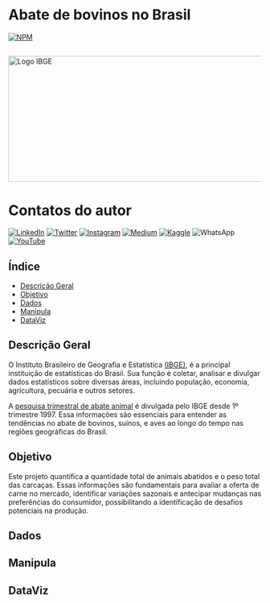 # Abate de bovinos no Brasil


[![NPM](https://img.shields.io/npm/l/react)](https://github.com/italomarquesmonteiro/TrimestraisPecuaria/blob/main/LICENSE)

##

<img style="width:600px; height:250px;" src=".vscode\Images\Carcaça-Bovina.jpg" alt="Logo IBGE">

# Contatos do autor

[![LinkedIn](https://img.shields.io/badge/LinkedIn-0077B5?style=for-the-badge&logo=linkedin&logoColor=white)](https://www.linkedin.com/in/italomarquesmonteiro/)
[![Twitter](https://img.shields.io/badge/X-%23000000.svg?style=for-the-badge&logo=X&logoColor=white)](https://twitter.com/italommonteiro)
[![Instagram](https://img.shields.io/badge/Instagram-E4405F?style=for-the-badge&logo=instagram&logoColor=white)](https://instagram.com/italo.m.m)
[![Medium](https://img.shields.io/badge/Medium-12100E?style=for-the-badge&logo=medium&logoColor=white)](https://medium.com/@italomarquesmonteiro)
[![Kaggle](https://img.shields.io/badge/Kaggle-035a7d?style=for-the-badge&logo=kaggle&logoColor=white)](https://www.kaggle.com/talomarquesmonteiro)
![WhatsApp](https://img.shields.io/badge/WhatsApp-25D366?style=for-the-badge&logo=whatsapp&logoColor=white)
[![YouTube](https://img.shields.io/badge/YouTube-FF0000?style=for-the-badge&logo=youtube&logoColor=white)](https://www.youtube.com/channel/UCB_lseG8dAbdjuemJv-nHXw)

## Índice

<ul>
        <li><a href="#descricao">Descrição Geral</a></li>
        <li><a href="#objetivo">Objetivo</a></li>
        <li><a href="#dados">Dados</a></li>
        <li><a href="#manipula">Manipula</a></li>
        <li><a href="#dataviz">DataViz</a></li>
    </ul>

## Descrição Geral

O Instituto Brasileiro de Geografia e Estatística [(IBGE)](https://www.ibge.gov.br/), é a principal instituição de estatísticas do Brasil. Sua função é coletar, analisar e divulgar dados estatísticos sobre diversas áreas, incluindo população, economia, agricultura, pecuária e outros setores. 

A [pesquisa trimestral de abate animal](https://sidra.ibge.gov.br/tabela/1092) é divulgada pelo IBGE desde 1º trimestre 1997.  Essa informações são essenciais para entender as tendências no abate de bovinos, suínos, e aves ao longo do tempo nas regiões geográficas do Brasil.

## Objetivo

Este projeto quantifica a quantidade total de animais abatidos e o peso total das carcaças. Essas informações são fundamentais para avaliar a oferta de carne no mercado, identificar variações sazonais e antecipar mudanças nas preferências do consumidor, possibilitando a identificação de desafios potenciais na produção.

## Dados

## Manipula

## DataViz